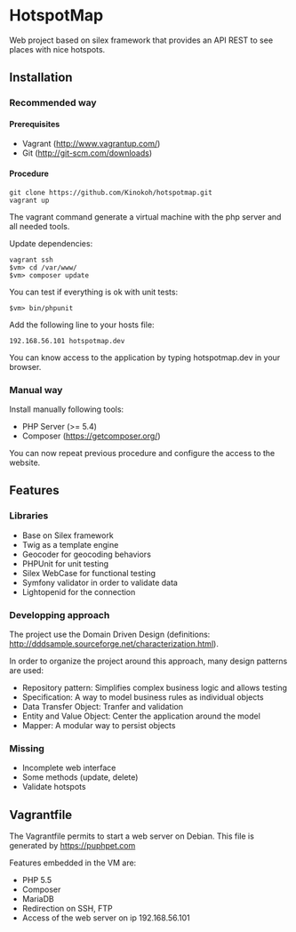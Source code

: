 HotspotMap
=========

Web project based on silex framework that provides an API REST to see places with nice hotspots.

## Installation

### Recommended way

#### Prerequisites

- Vagrant (http://www.vagrantup.com/)
- Git (http://git-scm.com/downloads)

#### Procedure

    git clone https://github.com/Kinokoh/hotspotmap.git
    vagrant up

The vagrant command generate a virtual machine with the php server and all needed tools.
    
Update dependencies:

    vagrant ssh
    $vm> cd /var/www/
    $vm> composer update
    
You can test if everything is ok with unit tests:

    $vm> bin/phpunit

Add the following line to your hosts file:

    192.168.56.101 hotspotmap.dev

You can know access to the application by typing hotspotmap.dev in your browser.

### Manual way

Install manually following tools:

- PHP Server (>= 5.4)
- Composer (https://getcomposer.org/)

You can now repeat previous procedure and configure the access to the website.

## Features

### Libraries

- Base on Silex framework
- Twig as a template engine
- Geocoder for geocoding behaviors
- PHPUnit for unit testing
- Silex WebCase for functional testing
- Symfony validator in order to validate data
- Lightopenid for the connection

### Developping approach

The project use the Domain Driven Design (definitions: http://dddsample.sourceforge.net/characterization.html).

In order to organize the project around this approach, many design patterns are used:

- Repository pattern: Simplifies complex business logic and allows testing
- Specification: A way to model business rules as individual objects
- Data Transfer Object: Tranfer and validation
- Entity and Value Object: Center the application around the model
- Mapper: A modular way to persist objects

### Missing

- Incomplete web interface
- Some methods (update, delete) 
- Validate hotspots

## Vagrantfile

The Vagrantfile permits to start a web server on Debian. This file is generated by https://puphpet.com

Features embedded in the VM are:
- PHP 5.5
- Composer
- MariaDB
- Redirection on SSH, FTP
- Access of the web server on ip 192.168.56.101
